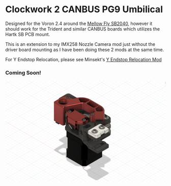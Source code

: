 # Clockwork 2 CANBUS PG9 Umbilical
Designed for the Voron 2.4 around the [Mellow Fly SB2040](https://s.click.aliexpress.com/e/_DeB9SRr), however it should work for the Trident and similar CANBUS boards which utilizes the Hartk SB PCB mount.

This is an extension to my IMX258 Nozzle Camera mod just without the driver board mounting as I have been doing these 2 mods at the same time.

For Y Endstop Relocation, please see Minsekt's [Y Endstop Relocation Mod](https://github.com/VoronDesign/VoronUsers/tree/master/printer_mods/Minsekt/Rear_Umbilical/Y_Endstop_Relocation)

### Coming Soon!
<img src="./Showroom/PG9_Umbilical_Cable_Cover.png" width=800>
